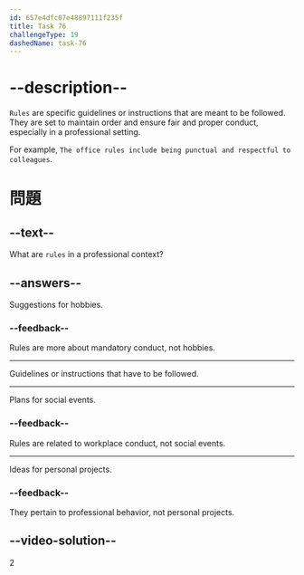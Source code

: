 ```yaml
---
id: 657e4dfc07e48897111f235f
title: Task 76
challengeType: 19
dashedName: task-76
---
```


# --description--

`Rules` are specific guidelines or instructions that are meant to be followed. They are set to maintain order and ensure fair and proper conduct, especially in a professional setting.

For example, `The office rules include being punctual and respectful to colleagues`.


# 問題

## --text--

What are `rules` in a professional context?

## --answers--

Suggestions for hobbies.

### --feedback--

Rules are more about mandatory conduct, not hobbies.

---

Guidelines or instructions that have to be followed.

---

Plans for social events.

### --feedback--

Rules are related to workplace conduct, not social events.

---

Ideas for personal projects.

### --feedback--

They pertain to professional behavior, not personal projects.

## --video-solution--

2

